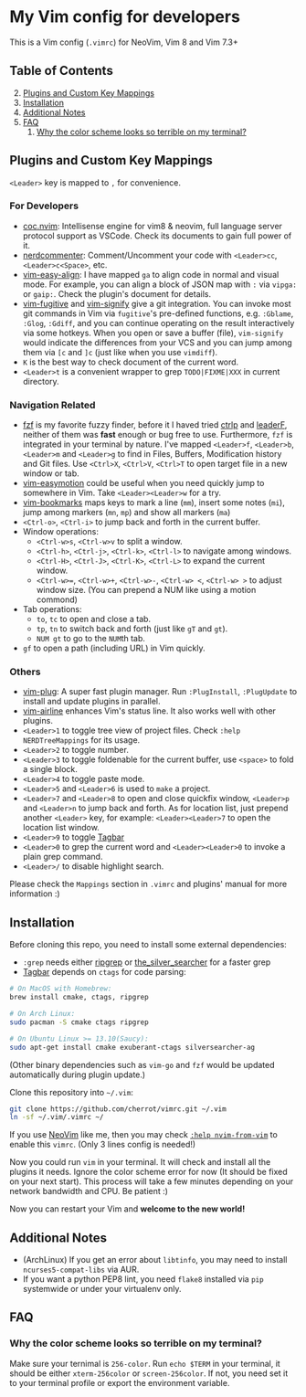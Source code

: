 # My Vim config for developers

This is a Vim config (`.vimrc`) for NeoVim, Vim 8 and Vim 7.3+

## Table of Contents
2. [Plugins and Custom Key Mappings](#plugins-and-custom-key-mappings)
3. [Installation](#installation)
4. [Additional Notes](#additional-notes)
5. [FAQ](#faq)
    1. [Why the color scheme looks so terrible on my terminal?](#256-color)

<a name="plugins-and-custom-key-mappings"></a>
## Plugins and Custom Key Mappings

`<Leader>` key is mapped to `,` for convenience.

### For Developers

- [coc.nvim][coc]: Intellisense engine for vim8 & neovim, full language server protocol support as VSCode. Check its documents to gain full power of it.
- [nerdcommenter][nerdcommenter]: Comment/Uncomment your code with `<Leader>cc`, `<Leader>c<Space>`, etc.
- [vim-easy-align][easyalign]: I have mapped `ga` to align code in normal and visual mode. For example, you can align a block of JSON map with `:` via `vipga:` or `gaip:`. Check the plugin's document for details.
- [vim-fugitive][fugitive] and [vim-signify][signify] give a git integration. You can invoke most git commands in Vim via `fugitive`'s pre-defined functions, e.g. `:Gblame`, `:Glog`, `:Gdiff`, and you can continue operating on the result interactively via some hotkeys. When you open or save a buffer (file), `vim-signify` would indicate the differences from your VCS and you can jump among them via `[c` and `]c` (just like when you use `vimdiff`).
- `K` is the best way to check document of the current word.
- `<Leader>t` is a convenient wrapper to grep `TODO|FIXME|XXX` in current directory.

### Navigation Related

- [fzf][fzf] is my favorite fuzzy finder, before it I haved tried [ctrlp][ctrlp] and [leaderF][leaderF], neither of them was **fast** enough or bug free to use. Furthermore, `fzf` is integrated in your terminal by nature. I've mapped `<Leader>f`, `<Leader>b`, `<Leader>m` and `<Leader>g` to find in Files, Buffers, Modification history and Git files. Use `<Ctrl>X`, `<Ctrl>V`, `<Ctrl>T` to open target file in a new window or tab.
- [vim-easymotion][easymotion] could be useful when you need quickly jump to somewhere in Vim. Take `<Leader><Leader>w` for a try.
- [vim-bookmarks][vim-bookmarks] maps keys to mark a line (`mm`), insert some notes (`mi`), jump among markers (`mn`, `mp`) and show all markers (`ma`)
- `<Ctrl-o>`, `<Ctrl-i>` to jump back and forth in the current buffer.
- Window operations:
    - `<Ctrl-w>s`, `<Ctrl-w>v` to split a window.
    - `<Ctrl-h>`, `<Ctrl-j>`, `<Ctrl-k>`, `<Ctrl-l>` to navigate among windows.
    - `<Ctrl-H>`, `<Ctrl-J>`, `<Ctrl-K>`, `<Ctrl-L>` to expand the current window.
    - `<Ctrl-w>=`, `<Ctrl-w>+`, `<Ctrl-w>-`, `<Ctrl-w> <`, `<Ctrl-w> >` to adjust window size. (You can prepend a NUM like using a motion commond)
- Tab operations:
    - `to`, `tc` to open and close a tab.
    - `tp`, `tn` to switch back and forth (just like `gT` and `gt`).
    - `NUM gt` to go to the `NUM`th tab.
- `gf` to open a path (including URL) in Vim quickly.

### Others

- [vim-plug][vim-plug]: A super fast plugin manager. Run `:PlugInstall`, `:PlugUpdate` to install and update plugins in parallel.
- [vim-airline][vim-airline] enhances Vim's status line. It also works well with other plugins.
- `<Leader>1` to toggle tree view of project files. Check `:help NERDTreeMappings` for its usage.
- `<Leader>2` to toggle number.
- `<Leader>3` to toggle foldenable for the current buffer, use `<space>` to fold a single block.
- `<Leader>4` to toggle paste mode.
- `<Leader>5` and `<Leader>6` is used to `make` a project.
- `<Leader>7` and `<Leader>8` to open and close quickfix window, `<Leader>p` and `<Leader>n` to jump back and forth. As for location list, just prepend another `<Leader>` key, for example: `<Leader><Leader>7` to open the location list window.
- `<Leader>9` to toggle [Tagbar][tagbar]
- `<Leader>0` to grep the current word and `<Leader><Leader>0` to invoke a plain grep command.
- `<Leader>/` to disable highlight search.

Please check the `Mappings` section in `.vimrc` and plugins' manual for more information :)

<a name="installation"></a>
## Installation

Before cloning this repo, you need to install some external dependencies:

- `:grep` needs either [ripgrep][ripgrep] or [the_silver_searcher][silver] for a faster grep
- [Tagbar][tagbar] depends on `ctags` for code parsing:

```bash
# On MacOS with Homebrew:
brew install cmake, ctags, ripgrep

# On Arch Linux:
sudo pacman -S cmake ctags ripgrep

# On Ubuntu Linux >= 13.10(Saucy):
sudo apt-get install cmake exuberant-ctags silversearcher-ag
```

(Other binary dependencies such as `vim-go` and `fzf` would be updated automatically during plugin update.)

Clone this repository into `~/.vim`:

```bash
git clone https://github.com/cherrot/vimrc.git ~/.vim
ln -sf ~/.vim/.vimrc ~/
```

If you use [NeoVim](https://neovim.io/) like me, then you may check [`:help nvim-from-vim`][nvim-from-vim] to enable this `vimrc`. (Only 3 lines config is needed!)

Now you could run `vim` in your terminal. It will check and install all the plugins it needs.
Ignore the color scheme error for now (It should be fixed on your next start). This process will take a few minutes depending on your network bandwidth and CPU. Be patient :)

Now you can restart your Vim and **welcome to the new world!**

<a name="additional-notes"></a>
## Additional Notes

- (ArchLinux) If you get an error about `libtinfo`, you may need to install `ncurses5-compat-libs` via AUR.
- If you want a python PEP8 lint, you need `flake8` installed via `pip` systemwide or under your virtualenv only.


<a name="faq"></a>
## FAQ

<a name="256-color"></a>
### Why the color scheme looks so terrible on my terminal?

Make sure your ternimal is `256-color`. Run `echo $TERM` in your terminal,
it should be either `xterm-256color` or `screen-256color`. If not, you need set it to your 
terminal profile or export the environment variable.


[nvim-from-vim]: https://neovim.io/doc/user/nvim.html#nvim-from-vim
[coc]: https://github.com/neoclide/coc.nvim "Intellisense engine for vim8 & neovim, full language server protocol support as VSCode"
[vim-plug]: https://github.com/junegunn/vim-plug "vim-plug: Minimalist Vim Plugin Manager"
[vim-airline]: https://github.com/bling/vim-airline
[fzf]: https://github.com/junegunn/fzf "fzf: A command-line fuzzy finder written in Go"
[ctrlp]: https://github.com/ctrlpvim/ctrlp.vim
[leaderF]: https://github.com/Yggdroot/LeaderF
[easymotion]: https://github.com/Lokaltog/vim-easymotion
[easyalign]: https://github.com/junegunn/vim-easy-align
[ag]: https://github.com/rking/ag.vim
[silver]: https://github.com/ggreer/the_silver_searcher
[tagbar]: https://github.com/majutsushi/tagbar
[neocomplete]: https://github.com/Shougo/neocomplete.vim
[ripgrep]: https://github.com/BurntSushi/ripgrep
[vim-go]: https://github.com/fatih/vim-go
[ale]: https://github.com/w0rp/ale
[nerdtree]: https://github.com/scrooloose/nerdtree
[fugitive]: https://github.com/tpope/vim-fugitive
[signify]: https://github.com/mhinz/vim-signify
[vim-bookmarks]: https://github.com/MattesGroeger/vim-bookmarks
[nerdcommenter]: https://github.com/scrooloose/nerdcommenter
